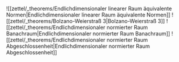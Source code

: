 ![[zettel/_theorems/Endlichdimensionaler linearer Raum äquivalente Normen|Endlichdimensionaler linearer Raum äquivalente Normen]]
![[zettel/_theorems/Bolzano-Weierstraß 3|Bolzano-Weierstraß 3]]
![[zettel/_theorems/Endlichdimensionaler normierter Raum Banachraum|Endlichdimensionaler normierter Raum Banachraum]]
![[zettel/_theorems/Endlichdimensionaler normierter Raum Abgeschlossenheit|Endlichdimensionaler normierter Raum Abgeschlossenheit]]